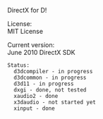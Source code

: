DirectX for D!

License:  
  MIT License
  
  
Current version:  
  June 2010 DirectX SDK
  
    Status:
      d3dcompiler - in progress  
      d3dcommon - in progress  
      d3d11 - in progress  
      dxgi - done, not tested  
      xaudio2 - done  
      x3daudio - not started yet  
      xinput - done  